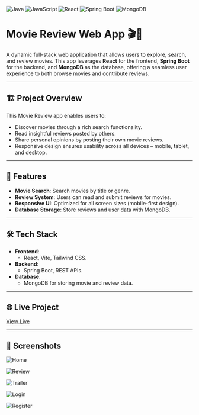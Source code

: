 ![Java](https://img.shields.io/badge/Language-Java-FF6F00?logo=openjdk&logoColor=white)
![JavaScript](https://img.shields.io/badge/Language-JavaScript-F7DF1E?logo=javascript&logoColor=black)
![React](https://img.shields.io/badge/Framework-React-61DAFB?logo=react)
![Spring Boot](https://img.shields.io/badge/Framework-Spring%20Boot-6DB33F?logo=springboot&logoColor=white)
![MongoDB](https://img.shields.io/badge/Database-MongoDB-009688?logo=mongodb&logoColor=white)





# Movie Review Web App 🎬🍿
A dynamic full-stack web application that allows users to explore, search, and review movies. This app leverages **React** for the frontend, **Spring Boot** for the backend, and **MongoDB** as the database, offering a seamless user experience to both browse movies and contribute reviews.

---

## 🏗️ Project Overview

This Movie Review app enables users to:
- Discover movies through a rich search functionality.
- Read insightful reviews posted by others.
- Share personal opinions by posting their own movie reviews.
- Responsive design ensures usability across all devices – mobile, tablet, and desktop.

---

## 🚀 Features
- **Movie Search**: Search movies by title or genre.
- **Review System**: Users can read and submit reviews for movies.
- **Responsive UI**: Optimized for all screen sizes (mobile-first design).
- **Database Storage**: Store reviews and user data with MongoDB.

---

## 🛠️ Tech Stack
- **Frontend**: 
  - React, Vite, Tailwind CSS.
- **Backend**: 
  - Spring Boot, REST APIs.
- **Database**: 
  - MongoDB for storing movie and review data.

---

## 🌐 Live Project

[View Live](https://movie-review-platform.netlify.app/)

---

## 📸 Screenshots

![Home](https://i.imgur.com/88QAPdt.png)

![Review](https://i.imgur.com/o2lL2cI.png)

![Trailer](https://i.imgur.com/jfFTorm.png)

![Login](https://i.imgur.com/IYCA4eS.png)

![Register](https://i.imgur.com/LrMDXMS.png)

